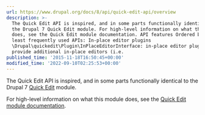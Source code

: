 ```yaml
---
url: https://www.drupal.org/docs/8/api/quick-edit-api/overview
description: >-
  The Quick Edit API is inspired, and in some parts functionally identical to
  the Drupal 7 Quick Edit module. For high-level information on what this module
  does, see the Quick Edit module documentation. API features Ordered by most to
  least frequently used APIs: In-place editor plugins
  \Drupal\quickedit\Plugin\InPlaceEditorInterface: in-place editor plugins, to
  provide additional in-place editors (i.e.
published_time: '2015-11-18T16:50:45+00:00'
modified_time: '2022-09-10T02:25:53+00:00'
---
```

The Quick Edit API is inspired, and in some parts functionally identical to the Drupal 7 [Quick Edit](https://www.drupal.org/project/quickedit) module.

For high-level information on what this module does, see the [Quick Edit module documentation](/documentation/modules/quickedit).